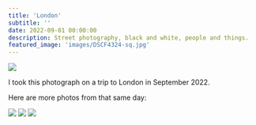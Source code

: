 ```yaml
---
title: 'London'
subtitle: ''
date: 2022-09-01 00:00:00
description: Street photography, black and white, people and things.
featured_image: 'images/DSCF4324-sq.jpg'
---
```


![]({{site.baseurl}}/images/DSCF4324.jpg)

I took this photograph on a trip to London in September 2022.

Here are more photos from that same day:
<div class="gallery" data-columns="2">
	<img src="{{site.baseurl}}/images/DSCF4297.jpg"> <!-- London man smoking -->
	<img src="{{site.baseurl}}/images/DSCF4324.jpg"> <!-- London couple phone -->
	<img src="{{site.baseurl}}/images/DSCF4326.jpg"> <!-- London girl camera look -->
</div> 